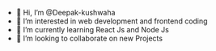 - 👋 Hi, I’m @Deepak-kushwaha
- 👀 I’m interested in web development and frontend coding 
- 🌱 I’m currently learning React Js and Node Js 
- 💞️ I’m looking to collaborate on new Projects 

<!---
Deepak-Ballia/Deepak-Ballia is a ✨ special ✨ repository because its `README.md` (this file) appears on your GitHub profile.
You can click the Preview link to take a look at your changes.
--->
